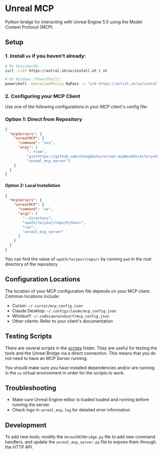 # Unreal MCP

Python bridge for interacting with Unreal Engine 5.5 using the Model Context Protocol (MCP).

## Setup

### 1. Install `uv` if you haven't already:
```bash
# On Unix/macOS:
curl -LsSf https://astral.sh/uv/install.sh | sh

# On Windows (PowerShell):
powershell -ExecutionPolicy ByPass -c "irm https://astral.sh/uv/install.ps1 | iex"
```

### 2. Configuring your MCP Client

Use one of the following configurations in your MCP client's config file:

### Option 1: Direct from Repository

```json
{
  "mcpServers": {
    "unrealMCP": {
      "command": "uvx",
      "args": [
          "--from", 
          "git+https://github.com/chongdashu/unreal-mcp#subdirectory=Python", 
          "unreal_mcp_server"]
    }
  }
}
```

#### Option 2: Local Installation

```json
{
  "mcpServers": {
    "unrealMCP": {
      "command": "uv",
      "args": [
        "--directory", 
        "<path/to/your/repo/Python>", 
        "run", 
        "unreal_mcp_server"
      ]
    }
  }
}
```

You can find the value of `<path/to/your/repo/>` by running `pwd` in the root directory of the repository.

## Configuration Locations

The location of your MCP configuration file depends on your MCP client. Common locations include:

- Cursor: `~/.cursor/mcp_config.json`
- Claude Desktop: `~/.config/claude/mcp_config.json`
- Windsurf: `~/.codeium/windsurf/mcp_config.json`
- Other clients: Refer to your client's documentation

## Testing Scripts

There are several scripts in the [scripts](./scripts) folder. They are useful for testing the tools and the Unreal Bridge via a direct connection. This means that you do not need to have an MCP Server running.

You should make sure you have installed dependencies and/or are running in the `uv` virtual environment in order for the scripts to work.

## Troubleshooting

- Make sure Unreal Engine editor is loaded loaded and running before running the server.
- Check logs in `unreal_mcp.log` for detailed error information

## Development

To add new tools, modify the `UnrealMCPBridge.py` file to add new command handlers, and update the `unreal_mcp_server.py` file to expose them through the HTTP API. 